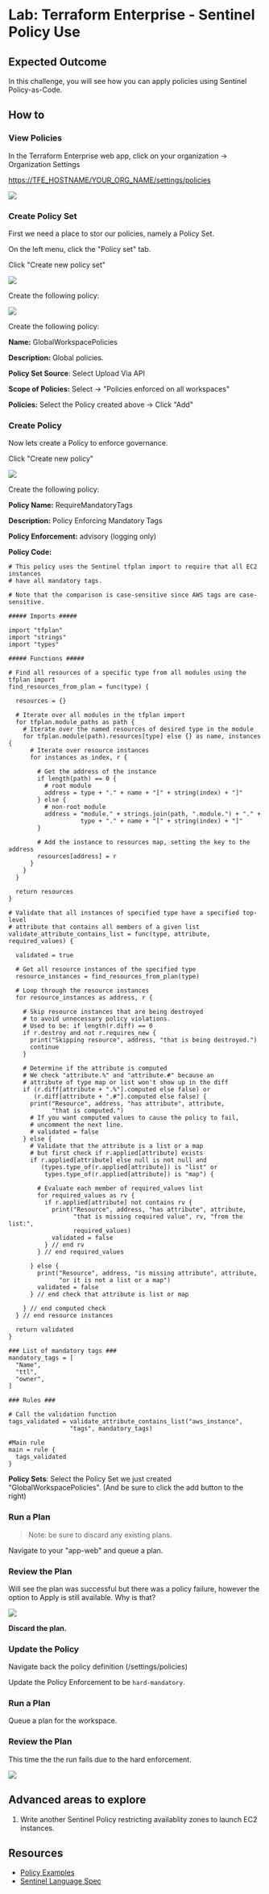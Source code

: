 # Lab: Terraform Enterprise - Sentinel Policy Use

## Expected Outcome

In this challenge, you will see how you can apply policies using Sentinel Policy-as-Code.

## How to

### View Policies

In the Terraform Enterprise web app, click on your organization -> Organization Settings

<https://TFE_HOSTNAME/YOUR_ORG_NAME/settings/policies>

![](img/sentinel-policy-add.png)

### Create Policy Set

First we need a place to stor our policies, namely a Policy Set.

On the left menu, click the "Policy set" tab.

Click "Create new policy set"

![](img/sentinel-policyset-add-new.png)

Create the following policy:

![](img/sentinel-policyset-add-new-form.png)

Create the following policy:

__Name:__ GlobalWorkspacePolicies

__Description:__ Global policies.

__Policy Set Source__: Select Upload Via API

__Scope of Policies:__ Select -> "Policies enforced on all workspaces"

__Policies:__ Select the Policy created above -> Click "Add"


### Create Policy

Now lets create a Policy to enforce governance.

Click "Create new policy"

![](img/sentinel-policy-add-new.png)

Create the following policy:

__Policy Name:__ RequireMandatoryTags

__Description:__ Policy Enforcing Mandatory Tags

__Policy Enforcement:__ advisory (logging only)

__Policy Code:__

```hcl
# This policy uses the Sentinel tfplan import to require that all EC2 instances
# have all mandatory tags.

# Note that the comparison is case-sensitive since AWS tags are case-sensitive.

##### Imports #####

import "tfplan"
import "strings"
import "types"

##### Functions #####

# Find all resources of a specific type from all modules using the tfplan import
find_resources_from_plan = func(type) {

  resources = {}

  # Iterate over all modules in the tfplan import
  for tfplan.module_paths as path {
    # Iterate over the named resources of desired type in the module
    for tfplan.module(path).resources[type] else {} as name, instances {
      # Iterate over resource instances
      for instances as index, r {

        # Get the address of the instance
        if length(path) == 0 {
          # root module
          address = type + "." + name + "[" + string(index) + "]"
        } else {
          # non-root module
          address = "module." + strings.join(path, ".module.") + "." +
                    type + "." + name + "[" + string(index) + "]"
        }

        # Add the instance to resources map, setting the key to the address
        resources[address] = r
      }
    }
  }

  return resources
}

# Validate that all instances of specified type have a specified top-level
# attribute that contains all members of a given list
validate_attribute_contains_list = func(type, attribute, required_values) {

  validated = true

  # Get all resource instances of the specified type
  resource_instances = find_resources_from_plan(type)

  # Loop through the resource instances
  for resource_instances as address, r {

    # Skip resource instances that are being destroyed
    # to avoid unnecessary policy violations.
    # Used to be: if length(r.diff) == 0
    if r.destroy and not r.requires_new {
      print("Skipping resource", address, "that is being destroyed.")
      continue
    }

    # Determine if the attribute is computed
    # We check "attribute.%" and "attribute.#" because an
    # attribute of type map or list won't show up in the diff
    if (r.diff[attribute + ".%"].computed else false) or
       (r.diff[attribute + ".#"].computed else false) {
      print("Resource", address, "has attribute", attribute,
            "that is computed.")
      # If you want computed values to cause the policy to fail,
      # uncomment the next line.
      # validated = false
    } else {
      # Validate that the attribute is a list or a map
      # but first check if r.applied[attribute] exists
      if r.applied[attribute] else null is not null and
         (types.type_of(r.applied[attribute]) is "list" or
          types.type_of(r.applied[attribute]) is "map") {

        # Evaluate each member of required_values list
        for required_values as rv {
          if r.applied[attribute] not contains rv {
            print("Resource", address, "has attribute", attribute,
                  "that is missing required value", rv, "from the list:",
                  required_values)
            validated = false
          } // end rv
        } // end required_values

      } else {
        print("Resource", address, "is missing attribute", attribute,
              "or it is not a list or a map")
        validated = false
      } // end check that attribute is list or map

    } // end computed check
  } // end resource instances

  return validated
}

### List of mandatory tags ###
mandatory_tags = [
  "Name",
  "ttl",
  "owner",
]

### Rules ###

# Call the validation function
tags_validated = validate_attribute_contains_list("aws_instance",
                 "tags", mandatory_tags)

#Main rule
main = rule {
  tags_validated
}
```

__Policy Sets__: Select the Policy Set we just created "GlobalWorkspacePolicies". (And be sure to click the add button to the right)

### Run a Plan

> Note: be sure to discard any existing plans.

Navigate to your "app-web" and queue a plan.

### Review the Plan

Will see the plan was successful but there was a policy failure, however the option to Apply is still available. Why is that?

![](img/sentinel-advisory.png)

**Discard the plan.**

### Update the Policy

Navigate back the policy definition (/settings/policies)

Update the Policy Enforcement to be `hard-mandatory`.

### Run a Plan

Queue a plan for the workspace.

### Review the Plan

This time the the run fails due to the hard enforcement.

![](img/tfe-policy-fail.png)

## Advanced areas to explore

1. Write another Sentinel Policy restricting availablity zones to launch EC2 instances.

## Resources

- [Policy Examples](https://github.com/hashicorp/terraform-guides/tree/master/governance/second-generation)
- [Sentinel Language Spec](https://docs.hashicorp.com/sentinel/language/spec)
